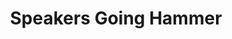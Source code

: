 ---
ee_id: '204'
site: '1'
type: '5'
title: Speakers Going Hammer
url: speakers-going-hammer
year: '2011'
venue: Lisson Gallery
state_country: London
pitch: "<p>​Not sure what to say about this one, except I had some yellow thing going
  on (no idea what that was about). I was also pretty proud of the Uggs sculpture
  here, <i>A Few Casuals, </i>and the humidifier filled with diet sprite, <i>Real
  Taste</i>. :)</p>"
ps:
imgs: lisson-london-2011-10-install-10-database-KA.jpg,lisson-london-2011-10-install-9-database-KA.jpg,lisson-london-2011-10-install-6-database-KA.jpg,lisson-london-2011-10-install-3-database-KA.jpg
things: "[112] 2011-110 Photoshop CS - 2011-110-photoshop-cs-84-by-66-inches-300-dpi-rgb-square-pixels-default-gra,[114]
  2011-112 Photoshop CS - 2011-112-photoshop-cs-84-by-66-inches-300-dpi-rgb-square-pixels-default-gra,[116]
  2011-113 Photoshop CS - 2011-113-photoshop-cs-84-by-66-inches-300-dpi-rgb-square-pixels-default-gra,[121]
  2011-115 Self Playing Nintendo 64 NBA Courtside 2 - 2011-115-self-playing-nintendo-64-nba-courtside-2,[120]
  2011-114 A Few Casuals - 2011-114-a-few-casuals,[89] 2011-078 Since U Been Gone
  - 2011-078-since-u-been-gone,[104] 2011-079 Timeless Standards - 2011-079-timeless-standards,[105]
  2011-081 Timeless Standards - 2011-081-timeless-standards,[106] 2011-082 Timeless
  Standards - 2011-082-timeless-standards,[128] 2011-128 Three Palms - 2011-128-three-palms,[131]
  2011-129 Taurus - 2011-129-taurus,[124] 2011-118 Forward Attitudes - 2011-118-forward-attitudes,[122]
  2011-117 Real Taste - 2011-117-real-taste,[126] 2011-119 Regular Flex - 2011-119-regular-flex,[133]
  2011-140 Clinton - 2011-140-clinton,[103] 2011-010 Research in Motion (Kinetic Sculpture
  #6) - 2011-010-research-in-motion-kinetic-sculpture-6"
layout: shows
---